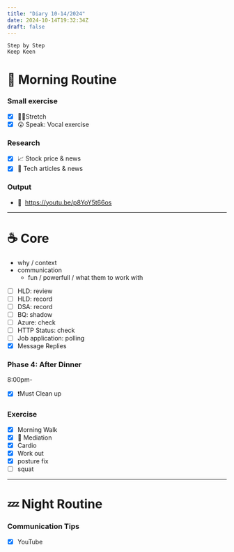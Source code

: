```yaml
---
title: "Diary 10-14/2024"  
date: 2024-10-14T19:32:34Z
draft: false
---
```


```tsx
Step by Step
Keep Keen
```

# 🍳 Morning Routine

### Small exercise

- [x]  🧎‍♀️Stretch
- [x]  😮 Speak: Vocal exercise

### Research

- [x]  📈 Stock price & news
- [x]  👾 Tech articles & news

### Output

- 🎥  https://youtu.be/p8YoY5t66os

---

# ☕ Core

- why / context
- communication
    - fun / powerfull / what them to work with
- [ ]  HLD: review
- [ ]  HLD: record
- [ ]  DSA: record
- [ ]  BQ: shadow
- [ ]  Azure: check
- [ ]  HTTP Status: check
- [ ]  Job application: polling
- [x]  Message Replies

### Phase 4: After Dinner

8:00pm-

- [x]  ❗Must Clean up

### Exercise

- [x]  Morning Walk
- [x]  🧘 Mediation
- [x]  Cardio
- [x]  Work out
- [x]  posture fix
- [ ]  squat

---

# 💤 Night Routine

### Communication Tips

- [x]  YouTube
